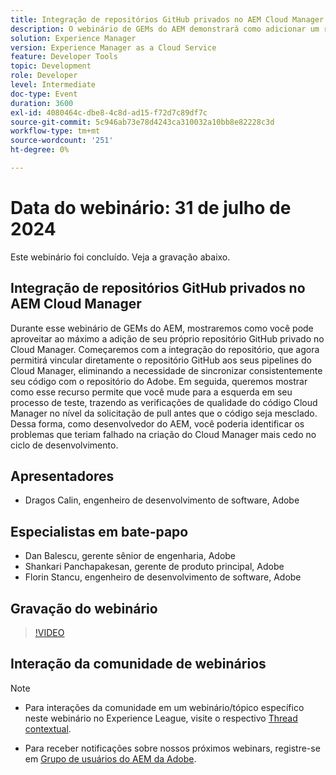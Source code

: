 ```yaml
---
title: Integração de repositórios GitHub privados no AEM Cloud Manager
description: O webinário de GEMs do AEM demonstrará como adicionar um repositório GitHub privado no Cloud Manager, vinculá-lo diretamente aos pipelines e testes de deslocamento para a esquerda para identificar problemas no nível da solicitação de pull antes de mesclar o código.
solution: Experience Manager
version: Experience Manager as a Cloud Service
feature: Developer Tools
topic: Development
role: Developer
level: Intermediate
doc-type: Event
duration: 3600
exl-id: 4080464c-dbe8-4c8d-ad15-f72d7c89df7c
source-git-commit: 5c946ab73e78d4243ca310032a10bb8e82228c3d
workflow-type: tm+mt
source-wordcount: '251'
ht-degree: 0%

---
```


# Data do webinário: 31 de julho de 2024

Este webinário foi concluído. Veja a gravação abaixo.

## Integração de repositórios GitHub privados no AEM Cloud Manager

Durante esse webinário de GEMs do AEM, mostraremos como você pode aproveitar ao máximo a adição de seu próprio repositório GitHub privado no Cloud Manager. Começaremos com a integração do repositório, que agora permitirá vincular diretamente o repositório GitHub aos seus pipelines do Cloud Manager, eliminando a necessidade de sincronizar consistentemente seu código com o repositório do Adobe. Em seguida, queremos mostrar como esse recurso permite que você mude para a esquerda em seu processo de teste, trazendo as verificações de qualidade do código Cloud Manager no nível da solicitação de pull antes que o código seja mesclado. Dessa forma, como desenvolvedor do AEM, você poderia identificar os problemas que teriam falhado na criação do Cloud Manager mais cedo no ciclo de desenvolvimento.

## Apresentadores

* Dragos Calin, engenheiro de desenvolvimento de software, Adobe

## Especialistas em bate-papo

* Dan Balescu, gerente sênior de engenharia, Adobe
* Shankari Panchapakesan, gerente de produto principal, Adobe
* Florin Stancu, engenheiro de desenvolvimento de software, Adobe

## Gravação do webinário

>[!VIDEO](https://video.tv.adobe.com/v/3432350)

## Interação da comunidade de webinários

>[!NOTE]
>
>* Para interações da comunidade em um webinário/tópico específico neste webinário no Experience League, visite o respectivo [Thread contextual](https://adobe.ly/4f1jhMo).
>
>* Para receber notificações sobre nossos próximos webinars, registre-se em [Grupo de usuários do AEM da Adobe](https://aem-augs.adobe.com/).
